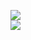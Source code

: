 [![](https://img.shields.io/badge/Made%20With-Github%20Spray-lightgrey.svg?style=for-the-badge&logo=github)](https://github.com/Annihil/github-spray#24095)  
[![](https://i.imgur.com/2DrTn0Z.gif)](https://github.com/Annihil/github-spray)